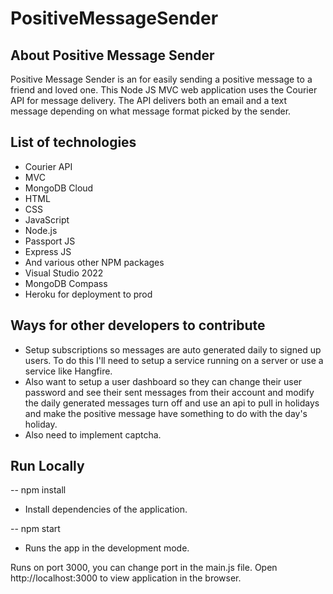 # PositiveMessageSender

## About Positive Message Sender
 Positive Message Sender is an for easily sending a positive message to a friend and loved one. This Node JS MVC web application uses the Courier API for message delivery. The API delivers both an email and a text message depending on what message format picked by the sender.

## List of technologies
  * Courier API
  * MVC
  * MongoDB Cloud
  * HTML
  * CSS
  * JavaScript
  * Node.js
  * Passport JS
  * Express JS
  * And various other NPM packages
  * Visual Studio 2022
  * MongoDB Compass
  * Heroku for deployment to prod

## Ways for other developers to contribute
* Setup subscriptions so messages are auto generated daily to signed up users. To do this I'll need to setup a service running on a server or use a service like Hangfire. 
* Also want to setup a user dashboard so they can change their user password and see their sent messages from their account and modify the daily generated messages turn off and use an api to pull in holidays and make the positive message have something to do with the day's holiday. 
* Also need to implement captcha.

## Run Locally
 -- npm install 
 * Install dependencies of the application.

 -- npm start
 * Runs the app in the development mode.

Runs on port 3000, you can change port in the main.js file. Open http://localhost:3000 to view application in the browser.
